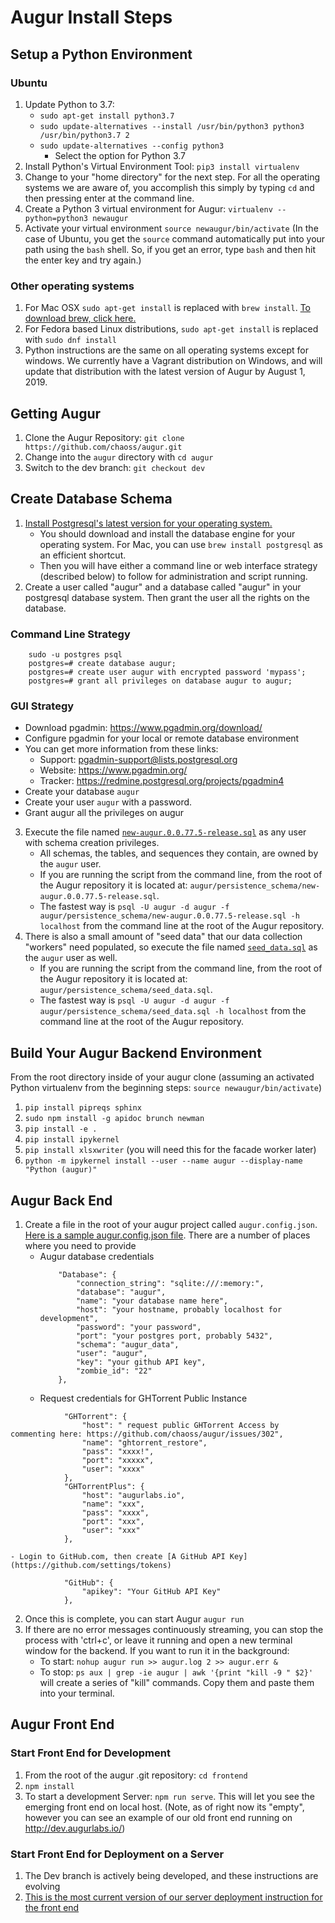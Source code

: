 # Augur Install Steps

## Setup a Python Environment
### Ubuntu 
1. Update Python to 3.7: 
    - `sudo apt-get install python3.7`
    - `sudo update-alternatives --install /usr/bin/python3 python3 /usr/bin/python3.7 2`
    - `sudo update-alternatives --config python3` 
        - Select the option for Python 3.7
2. Install Python's Virtual Environment Tool: `pip3 install virtualenv`
3. Change to your "home directory" for the next step. For all the operating systems we are aware of, you accomplish this simply by typing `cd` and then pressing enter at the command line. 
4. Create a Python 3 virtual environment for Augur: `virtualenv --python=python3 newaugur`
5. Activate your virtual environment `source newaugur/bin/activate` (In the case of Ubuntu, you get the `source` command automatically put into your path using the `bash` shell. So, if you get an error, type `bash` and then hit the enter key and try again.)

### Other operating systems
1. For Mac OSX `sudo apt-get install` is replaced with `brew install`. [To download brew, click here.](https://brew.sh/) 
2. For Fedora based Linux distributions, `sudo apt-get install` is replaced with `sudo dnf install`
3. Python instructions are the same on all operating systems except for windows. We currently have a Vagrant distribution on Windows, and will update that distribution with the latest version of Augur by August 1, 2019. 

## Getting Augur
1. Clone the Augur Repository: `git clone https://github.com/chaoss/augur.git`
2. Change into the `augur` directory with `cd augur`
3. Switch to the dev branch:  `git checkout dev`

## Create Database Schema
1. [Install Postgresql's latest version for your operating system.](https://www.postgresql.org/download/)
    - You should download and install the database engine for your operating system. For Mac, you can use `brew install postgresql` as an efficient shortcut. 
    - Then you will have either a command line or web interface strategy (described below) to follow for administration and script running. 
2. Create a user called "augur" and a database called "augur" in your postgresql database system. Then grant the user all the rights on the database. 

### Command Line Strategy
```
    sudo -u postgres psql
    postgres=# create database augur;
    postgres=# create user augur with encrypted password 'mypass';
    postgres=# grant all privileges on database augur to augur;

```


### GUI Strategy 
- Download pgadmin: https://www.pgadmin.org/download/
- Configure pgadmin for your local or remote database environment
- You can get more information from these links: 
    - Support: pgadmin-support@lists.postgresql.org
    - Website: https://www.pgadmin.org/
    - Tracker: https://redmine.postgresql.org/projects/pgadmin4
- Create your database `augur`
- Create your user `augur` with a password. 
- Grant augur all the privileges on augur

3. Execute the file named [`new-augur.0.0.77.5-release.sql`](../../augur/persistence_schema/new-augur.0.0.77.5-release.sql) as any user with schema creation privileges.   
    - All schemas, the tables, and sequences they contain, are owned by the `augur` user.
    - If you are running the script from the command line, from the root of the Augur repository it is located at: `augur/persistence_schema/new-augur.0.0.77.5-release.sql`. 
    - The fastest way is `psql -U augur -d augur -f augur/persistence_schema/new-augur.0.0.77.5-release.sql -h localhost` from the command line at the root of the Augur repository. 
4. There is also a small amount of "seed data" that our data collection "workers" need populated, so execute the file named [`seed_data.sql`](../../augur/persistence_schema/seed_data.sql) as the `augur` user as well.
    - If you are running the script from the command line, from the root of the Augur repository it is located at: `augur/persistence_schema/seed_data.sql`. 
    - The fastest way is `psql -U augur -d augur -f augur/persistence_schema/seed_data.sql -h localhost` from the command line at the root of the Augur repository. 

## Build Your Augur Backend Environment
From the root directory inside of your augur clone (assuming an activated Python virtualenv from the beginning steps: `source newaugur/bin/activate`)
1. `pip install pipreqs sphinx`
2. `sudo npm install -g apidoc brunch newman` 
3. `pip install -e .` 
4. `pip install ipykernel`
5. `pip install xlsxwriter` (you will need this for the facade worker later)
5. `python -m ipykernel install --user --name augur --display-name "Python (augur)"`

## Augur Back End
1. Create a file in the root of your augur project called `augur.config.json`. [Here is a sample augur.config.json file](./augur-sample-cnfg.json). There are a number of places where you need to provide
    - Augur database credentials
        ```
            "Database": {
                "connection_string": "sqlite:///:memory:",
                "database": "augur",
                "name": "your database name here",
                "host": "your hostname, probably localhost for development",
                "password": "your password",
                "port": "your postgres port, probably 5432",
                "schema": "augur_data",
                "user": "augur",
                "key": "your github API key",
                "zombie_id": "22"
            },
        ```
    - Request credentials for GHTorrent Public Instance
```
            "GHTorrent": {
                "host": " request public GHTorrent Access by commenting here: https://github.com/chaoss/augur/issues/302",
                "name": "ghtorrent_restore",
                "pass": "xxxx!",
                "port": "xxxxx",
                "user": "xxxx"
            },
            "GHTorrentPlus": {
                "host": "augurlabs.io",
                "name": "xxx",
                "pass": "xxxx",
                "port": "xxx",
                "user": "xxx"
            },
```
    - Login to GitHub.com, then create [A GitHub API Key](https://github.com/settings/tokens)  
```
            "GitHub": {
                "apikey": "Your GitHub API Key"
            },
```
2. Once this is complete, you can start Augur `augur run`
3. If there are no error messages continuously streaming, you can stop the process with 'ctrl+c', or leave it running and open a new terminal window for the backend. If you want to run it in the background: 
    - To start: `nohup augur run >> augur.log 2 >> augur.err &`
    - To stop: `ps aux | grep -ie augur | awk '{print "kill -9 " $2}'` will create a series of "kill" commands. Copy them and paste them into your terminal. 

## Augur Front End
### Start Front End for Development
1. From the root of the augur .git repository: `cd frontend`
2. `npm install`
3. To start a development Server: `npm run serve`. This will let you see the emerging front end on local host. (Note, as of right now its "empty", however you can see an example of our old front end running on http://dev.augurlabs.io/)  

### Start Front End for Deployment on a Server
1. The Dev branch is actively being developed, and these instructions are evolving 
2. [This is the most current version of our server deployment instruction for the front end](./augur-deployment.md)

